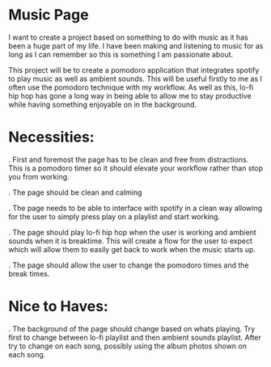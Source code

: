 # Music Page

I want to create a project based on something to do with music as it has been a huge part of my life. I have been making and listening to music for as long as I can remember so this is something I am passionate about.

This project will be to create a pomodoro application that integrates spotify to play music as well as ambient sounds. This will be useful firstly to me as I often use the pomodoro technique with my workflow. As well as this, lo-fi hip hop has gone a long way in being able to allow me to stay productive while having something enjoyable on in the background.

# Necessities:

. First and foremost the page has to be clean and free from distractions. This is a pomodoro timer so it should elevate your workflow rather than stop you from working.

. The page should be clean and calming

. The page needs to be able to interface with spotify in a clean way allowing for the user to simply press play on a playlist and start working.

. The page should play lo-fi hip hop when the user is working and ambient sounds when it is breaktime. This will create a flow for the user to expect which will allow them to easily get back to work when the music starts up.

. The page should allow the user to change the pomodoro times and the break times.

# Nice to Haves:

. The background of the page should change based on whats playing. Try first to change between lo-fi playlist and then ambient sounds playlist. After try to change on each song, possibly using the album photos shown on each song.
